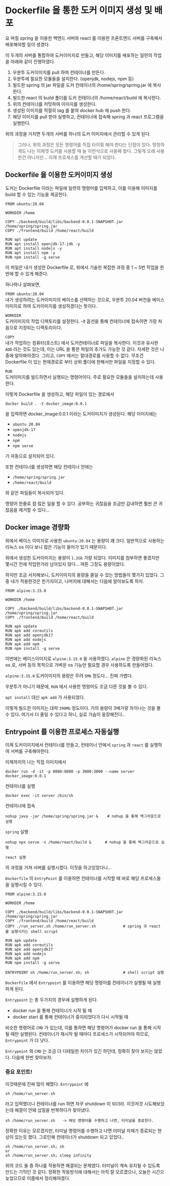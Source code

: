 # Dockerfile 을 통한 도커 이미지 생성 및 배포

요 며칠 spring 을 이용한 백엔드 서버와 react 를 이용한 프론트엔드 서버를 구축해서 배포해야할 일이 생겼다.

이 두개의 서버를 통합하여 도커이미지로 만들고, 해당 이미지를 배포하는 일련의 작업을 아래와 같이 진행하였다.

1. 우분투 도커이미지를 pull 하여 컨테이너를 만든다.
2. 우분투에 필요한 모듈들을 설치한다. (openjdk, nodejs, npm 등)
3. 빌드한 spring 의 jar 파일을 도커 컨테이너의 /home/spring/spring.jar 에 복사한다.
4. 빌드한 react 의 build 폴더를 도커 컨테이너의 /home/react/build 에 복사한다.
5. 위의 컨테이너를 커밋하여 이미지를 생성한다.
6. 생성된 이미지를 적절히 tag 를 붙여 docker hub 에 push 한다.
7. 해당 이미지를 pull 받아 실행하고, 컨테이너에 접속해 spring 과 react 프로그램을 실행한다.

위의 과정을 거치면 두개의 서버를 하나의 도커 이미지에서 관리할 수 있게 된다.

> 그러나, 위의 과정은 모든 명령어를 직접 타이핑 해야 한다는 단점이 있다. 멍청하게도 나는 이제껏 도커를 사용할 때 늘 이런식으로 사용해 왔다. 그렇게 오래 사용한건 아니지만... 이제 프로세스를 개선할 때가 되었다.

## Dockerfile 을 이용한 도커이미지 생성
도커는 Dockerfile 이라는 파일에 일련의 명령어를 입력하고, 이를 이용해 이미지를 build 할 수 있는 기능을 제공한다.

```
FROM ubuntu:20.04

WORKDIR /home

COPY ./backend/build/libs/backend-0.0.1-SNAPSHOT.jar /home/spring/spring.jar
COPY ./frontend/build /home/react/build

RUN apt update
RUN apt install openjdk-17-jdk -y
RUN apt install nodejs -y
RUN apt install npm -y
RUN npm install -g serve
```

이 파일은 내가 생성한 Dockerfile 로, 위에서 기술한 복잡한 과정 중 1 ~ 5번 작업을 한번에 할 수 있게 해준다.

하나하나 살펴보면,


`FROM ubuntu:20.04`  
내가 생성하려는 도커이미지의 베이스를 선택하는 것으로, 우분투 20.04 버전을 베이스 이미지로 하여 도커이미지를 생성하겠다는 뜻이다.

`WORKDIR`  
 도커이미지의 작업 디렉토리를 설정한다. -it 옵션을 통해 컨테이너에 접속하면 가장 처음으로 지정되는 디렉토리이다.
 
 `COPY`  
 내가 작업하는 컴퓨터(호스트) 에서 도커컨테이너로 파일을 복사한다. 이것과 유사한 `ADD` 라는 것도 있는데, 이는 URL 을 통한 파일의 추가도 가능한 것 같다. 자세한 것은 나중에 알아봐야겠다. 그리고, `COPY` 에서는 절대경로를 사용할 수 없다. 무조건 Dockerfile 이 있는 현재경로로 부터 상위 폴더에 한해서만 파일을 지정할 수 있다.
 
 `RUN`  
도커이미지를 빌드하면서 실행되는 명령어이다. 주로 필요한 모듈들을 설치하는데 사용한다.

이렇게 Dockerfile 을 생성하고, 해당 파일이 있는 경로에서 

```
docker build . -t docker_image:0.0.1
```
을 입력하면 docker_image:0.0.1 이라는 도커이미지가 생성된다. 해당 이미지에는  

* `ubuntu 20.04`
* `openjdk-17`
* `nodejs`
* `npm`
* `npm serve`

가 자동으로 설치되어 있다.

또한  컨테이너를 생성하면 해당 컨테이너 안에는  

* `/home/spring/spring.jar`
* `/home/react/build`

와 같은 파일들이 복사되어 있다.

명령어 한줄로 참 많은 일을 할 수 있다. 공부하는 귀찮음을 조금만 감내하면 훨씬 큰 귀찮음을 제거할 수 있다...

## Docker image 경량화
위에서 베이스 이미지로 사용한 `ubuntu:20.04` 는 용량이 꽤 크다. 일반적으로 사용하는 리눅스 os 이다 보니 많은 기능이 들어가 있기 때문이다.

위에서 생성한 도커이미지는 용량이 `1.2Gb` 가량 되었다. 이미지를 첨부하면 좋겠지만 몇시간 전에 작업한거라 남아있지 않다... 여튼 그정도 용량이었다.

하지만 조금 서치해보니, 도커이미지의 용량을 줄일 수 있는 방법들이 몇가지 있었다. 그중 내가 적용한것은 한가지이고, 나머지에 대해서는 다음에 알아보도록 하자.

```
FROM alpine:3.15.0

WORKDIR /home

COPY ./backend/build/libs/backend-0.0.1-SNAPSHOT.jar /home/spring/spring.jar
COPY ./frontend/build /home/react/build

RUN apk update
RUN apk add coreutils
RUN apk add openjdk17
RUN apk add nodejs
RUN apk add npm
RUN npm install -g serve
```
이번에는 베이스이미지로 `alpine:3.15.0` 을 사용하였다. `alpine` 은 경량화된 리눅스 os 로, 서버 등의 목적으로 가벼운 os 기능만 필요할 경우 사용하도록 만들어졌다.

`alpine:3.15.0` 도커이미지의 용량은 무려 `5Mb` 정도다... 진짜 가볍다.

우분투가 아니기 때문에, `RUN` 에서 사용한 명령어도 조금 다른 것을 볼 수 있다.

`apt install` 대신 `apk add` 가 사용되었다.

이렇게 빌드한 이미지는 대략 `390Mb` 정도이다. 거의 용량이 3배가량 차이나는 것을 볼 수 있다. 여기서 더 줄일 수 있다고 하니, 실로 가슴이 웅장해진다..


## Entrypoint 를 이용한 프로세스 자동실행
이제 도커이미지에서 컨테이너를 만들고, 컨테이너 안에서 `spring` 과 `react` 를 실행하여 서버를 구축해야한다.

이제까지의 나는 직접 이미지에서 

```
docker run -d -it -p 8080:8080 -p 3000:3000 --name server docker_image:0.0.1
```  

컨테이너를 실행

```
docker exec -it server /bin/sh
```
컨테이너에 접속

```
nohup java -jar /home/spring/spring.jar &    # nohup 을 통해 백그라운드로 실행
```

`spring` 실행

```
nohup npx serve -s /home/react/build & 		# nohup 을 통해 백그라운드로 실행
```

`react 실행`

의 과정을 거쳐 서버를 실행시켰다. 이짓을 하고있었다니...

`Dockerfile` 의 `EntryPoint` 를 이용하면 컨테이너를 시작할 때 바로 해당 프로세스들을 실행시킬 수 있다.


```
FROM alpine:3.15.0

WORKDIR /home

COPY ./backend/build/libs/backend-0.0.1-SNAPSHOT.jar /home/spring/spring.jar
COPY ./frontend/build /home/react/build
COPY ./run_server.sh /home/run_server.sh			# spring 과 react 를 실행시키는 shell script

RUN apk update
RUN apk add coreutils
RUN apk add openjdk17
RUN apk add nodejs
RUN apk add npm
RUN npm install -g serve

ENTRYPOINT sh /home/run_server.sh; sh				# shell script 실행
```

`DockerFile` 에서 `Entrypoint` 를 이용하면 해당 명령어를 컨테이너가 실행될 때 실행하게 된다.

`Entrypoint` 는 총 두가지의 경우에 실행하게 된다.

* docker run 을 통해 컨테이너가 시작 될 때
* docker start 를 통해 컨테이너가 중지되었다가 다시 시작될 때

비슷한 명령어로 `CMD` 가 있는데, 이를 통하면 해당 명령어가 docker run 을 통해 시작될 때만 실행된다. 컨테이너가 재시작 될 때마다 프로세스가 시작되어야 하므로, `Entrypoint` 가 더 낫다.

`Entrypoint` 와 `CMD` 는 조금 더 디테일한 차이가 있긴 하던데, 정확히 찾아 보지는 않았다. 다음에 한번 찾아보자.


### 중요 포인트!
이것때문에 진짜 많이 해멨다.  `Entrypoint` 에 

```
sh /home/run_server.sh
```

라고 입력했더니 컨테이너를 run 하면 자꾸 shutdown 이 되더라. 이것저것 시도해보았는데 해결이 안돼 삽질을 반복하다가 찾아냈다.

```
sh /home/run_server.sh   -> 해당 명령어를 수행하고 나면, 터미널을 종료한다.
```

정확한 이유는 모르겠지만, 터미널 명령어를 수행하고 나면 터미널 자체가 종료되는 현상이 있는듯 했다. 그로인해 컨테이너가 shutdown 되고 있었다..

```
sh /home/run_server.sh; sh
or
sh /home/run_server.sh; sleep infinity
```
위의 코드 둘 중 하나를 적용하면 해결되는 문제였다. 터미널이 계속 유지될 수 있도록 만드는 기믹인 것 같다. 정확한 작동방식에 대해서는 아직 잘 모르겠으나, 오늘은 시간으 늦었으므로 이쯤에서 정리해야겠다.